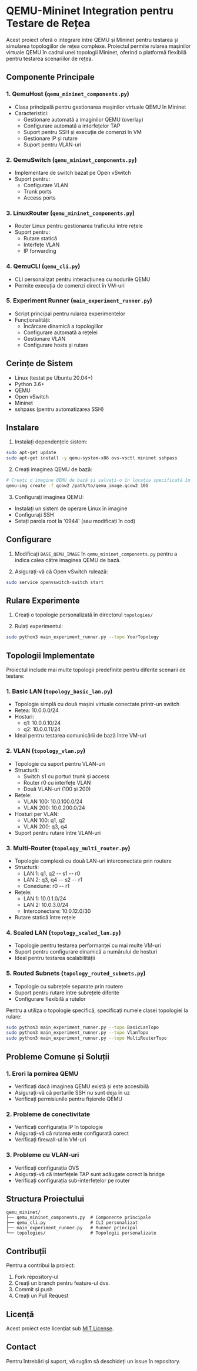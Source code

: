 # QEMU-Mininet Integration pentru Testare de Rețea

Acest proiect oferă o integrare între QEMU și Mininet pentru testarea și simularea topologiilor de rețea complexe. Proiectul permite rularea mașinilor virtuale QEMU în cadrul unei topologii Mininet, oferind o platformă flexibilă pentru testarea scenariilor de rețea.

## Componente Principale

### 1. QemuHost (`qemu_mininet_components.py`)
- Clasa principală pentru gestionarea mașinilor virtuale QEMU în Mininet
- Caracteristici:
  - Gestionare automată a imaginilor QEMU (overlay)
  - Configurare automată a interfețelor TAP
  - Suport pentru SSH și execuție de comenzi în VM
  - Gestionare IP și rutare
  - Suport pentru VLAN-uri

### 2. QemuSwitch (`qemu_mininet_components.py`)
- Implementare de switch bazat pe Open vSwitch
- Suport pentru:
  - Configurare VLAN
  - Trunk ports
  - Access ports

### 3. LinuxRouter (`qemu_mininet_components.py`)
- Router Linux pentru gestionarea traficului între rețele
- Suport pentru:
  - Rutare statică
  - Interfețe VLAN
  - IP forwarding

### 4. QemuCLI (`qemu_cli.py`)
- CLI personalizat pentru interacțiunea cu nodurile QEMU
- Permite execuția de comenzi direct în VM-uri

### 5. Experiment Runner (`main_experiment_runner.py`)
- Script principal pentru rularea experimentelor
- Funcționalități:
  - Încărcare dinamică a topologiilor
  - Configurare automată a rețelei
  - Gestionare VLAN
  - Configurare hosts și rutare

## Cerințe de Sistem

- Linux (testat pe Ubuntu 20.04+)
- Python 3.6+
- QEMU
- Open vSwitch
- Mininet
- sshpass (pentru automatizarea SSH)

## Instalare

1. Instalați dependențele sistem:
```bash
sudo apt-get update
sudo apt-get install -y qemu-system-x86 ovs-vsctl mininet sshpass
```

2. Creați imaginea QEMU de bază:
```bash
# Creați o imagine QEMU de bază și salvați-o în locația specificată în BASE_QEMU_IMAGE
qemu-img create -f qcow2 /path/to/qemu_image.qcow2 10G
```

3. Configurați imaginea QEMU:
- Instalați un sistem de operare Linux în imagine
- Configurați SSH
- Setați parola root la '0944' (sau modificați în cod)

## Configurare

1. Modificați `BASE_QEMU_IMAGE` în `qemu_mininet_components.py` pentru a indica calea către imaginea QEMU de bază.

2. Asigurați-vă că Open vSwitch rulează:
```bash
sudo service openvswitch-switch start
```

## Rulare Experimente

1. Creați o topologie personalizată în directorul `topologies/`

2. Rulați experimentul:
```bash
sudo python3 main_experiment_runner.py --topo YourTopology
```

## Topologii Implementate

Proiectul include mai multe topologii predefinite pentru diferite scenarii de testare:

### 1. Basic LAN (`topology_basic_lan.py`)
- Topologie simplă cu două mașini virtuale conectate printr-un switch
- Rețea: 10.0.0.0/24
- Hosturi:
  - q1: 10.0.0.10/24
  - q2: 10.0.0.11/24
- Ideal pentru testarea comunicării de bază între VM-uri

### 2. VLAN (`topology_vlan.py`)
- Topologie cu suport pentru VLAN-uri
- Structură:
  - Switch s1 cu porturi trunk și access
  - Router r0 cu interfețe VLAN
  - Două VLAN-uri (100 și 200)
- Rețele:
  - VLAN 100: 10.0.100.0/24
  - VLAN 200: 10.0.200.0/24
- Hosturi per VLAN:
  - VLAN 100: q1, q2
  - VLAN 200: q3, q4
- Suport pentru rutare între VLAN-uri

### 3. Multi-Router (`topology_multi_router.py`)
- Topologie complexă cu două LAN-uri interconectate prin routere
- Structură:
  - LAN 1: q1, q2 -- s1 -- r0
  - LAN 2: q3, q4 -- s2 -- r1
  - Conexiune: r0 -- r1
- Rețele:
  - LAN 1: 10.0.1.0/24
  - LAN 2: 10.0.3.0/24
  - Interconectare: 10.0.12.0/30
- Rutare statică între rețele

### 4. Scaled LAN (`topology_scaled_lan.py`)
- Topologie pentru testarea performanței cu mai multe VM-uri
- Suport pentru configurare dinamică a numărului de hosturi
- Ideal pentru testarea scalabilității

### 5. Routed Subnets (`topology_routed_subnets.py`)
- Topologie cu subrețele separate prin routere
- Suport pentru rutare între subrețele diferite
- Configurare flexibilă a rutelor

Pentru a utiliza o topologie specifică, specificați numele clasei topologiei la rulare:
```bash
sudo python3 main_experiment_runner.py --topo BasicLanTopo
sudo python3 main_experiment_runner.py --topo VlanTopo
sudo python3 main_experiment_runner.py --topo MultiRouterTopo
```

## Probleme Comune și Soluții

### 1. Erori la pornirea QEMU
- Verificați dacă imaginea QEMU există și este accesibilă
- Asigurați-vă că porturile SSH nu sunt deja în uz
- Verificați permisiunile pentru fișierele QEMU

### 2. Probleme de conectivitate
- Verificați configurația IP în topologie
- Asigurați-vă că rutarea este configurată corect
- Verificați firewall-ul în VM-uri

### 3. Probleme cu VLAN-uri
- Verificați configurația OVS
- Asigurați-vă că interfețele TAP sunt adăugate corect la bridge
- Verificați configurația sub-interfețelor pe router

## Structura Proiectului

```
qemu_mininet/
├── qemu_mininet_components.py  # Componente principale
├── qemu_cli.py                 # CLI personalizat
├── main_experiment_runner.py   # Runner principal
└── topologies/                 # Topologii personalizate
```

## Contribuții

Pentru a contribui la proiect:
1. Fork repository-ul
2. Creați un branch pentru feature-ul dvs.
3. Commit și push
4. Creați un Pull Request

## Licență

Acest proiect este licențiat sub [MIT License](LICENSE).

## Contact

Pentru întrebări și suport, vă rugăm să deschideți un issue în repository. 